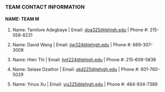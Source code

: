 ### TEAM CONTACT INFORMATION
#### NAME: TEAM M 


1. Name: Tamilore Adegbaye	| Email: doa325@lehigh.edu | Phone #: 215-558-8231

2. Name: David Wang         | Email: jiw324@lehigh.edu | Phone #: 669-307-3008

3. Name: Hien Thi 			| Email: hnt224@lehigh.edu | Phone #: 215-609-5838

4. Name: Selase Dzathor 	| Email: skd225@lehigh.edu | Phone #: 601-760-5029

5. Name: Yinuo Xu 			| Email: yix225@lehigh.edu | Phone #: 484-934-7389